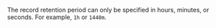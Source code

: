 The record retention period can only be specified in hours, minutes, or seconds. For example, `1h` or `1440m`.